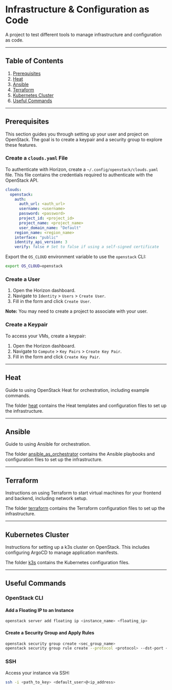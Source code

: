 # Infrastructure & Configuration as Code

A project to test different tools to manage infrastructure and configuration as code.

---

## Table of Contents

1. [Prerequisites](#prerequisites)
2. [Heat](#heat)
3. [Ansible](#ansible)
4. [Terraform](#terraform)
5. [Kubernetes Cluster](#kubernetes-cluster)
6. [Useful Commands](#useful-commands)

---

## Prerequisites

This section guides you through setting up your user and project on OpenStack. The goal is to create a keypair and a security group to explore these features.

### Create a `clouds.yaml` File

To authenticate with Horizon, create a `~/.config/openstack/clouds.yaml` file. This file contains the credentials required to authenticate with the OpenStack API.

```yaml
clouds:
  openstack:
    auth:
      auth_url: <auth_url>
      username: <username>
      password: <password>
      project_id: <project_id>
      project_name: <project_name>
      user_domain_name: "Default"
    region_name: <region_name>
    interface: "public"
    identity_api_version: 3
    verify: false # Set to false if using a self-signed certificate
```

Export the `OS_CLOUD` environment variable to use the `openstack` CLI:

```bash
export OS_CLOUD=openstack
```

### Create a User

1. Open the Horizon dashboard.
2. Navigate to `Identity` > `Users` > `Create User`.
3. Fill in the form and click `Create User`.

**Note:** You may need to create a project to associate with your user.

### Create a Keypair

To access your VMs, create a keypair:

1. Open the Horizon dashboard.
2. Navigate to `Compute` > `Key Pairs` > `Create Key Pair`.
3. Fill in the form and click `Create Key Pair`.

---

## Heat

Guide to using OpenStack Heat for orchestration, including example commands.

The folder [heat](./heat) contains the Heat templates and configuration files to set up the infrastructure.

---

## Ansible

Guide to using Ansible for orchestration.

The folder [ansible_as_orchestrator](./ansible_as_orchestrator) contains the Ansible playbooks and configuration files to set up the infrastructure.

---

## Terraform

Instructions on using Terraform to start virtual machines for your frontend and backend, including network setup.

The folder [terraform](./terraform) contains the Terraform configuration files to set up the infrastructure.

---

## Kubernetes Cluster

Instructions for setting up a k3s cluster on OpenStack. This includes configuring ArgoCD to manage application manifests.

The folder [k3s](./k3s) contains the Kubernetes configuration files.

---

## Useful Commands

### OpenStack CLI

#### Add a Floating IP to an Instance

```bash
openstack server add floating ip <instance_name> <floating_ip>
```

#### Create a Security Group and Apply Rules

```bash
openstack security group create <sec_group_name>
openstack security group rule create --protocol <protocol> --dst-port <dest_port> --ingress <sec_group_name>
```

### SSH

Access your instance via SSH:

```bash
ssh -i <path_to_key> <default_user>@<ip_address>
```

